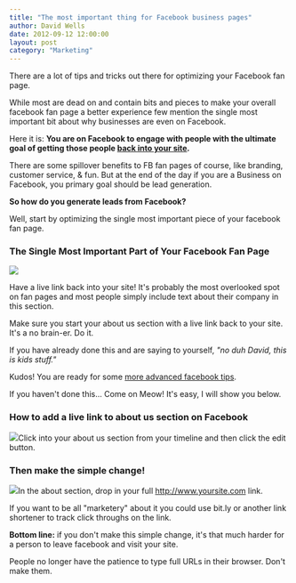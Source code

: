 ```yaml
---
title: "The most important thing for Facebook business pages"
author: David Wells
date: 2012-09-12 12:00:00
layout: post
category: "Marketing"
---
```


There are a lot of tips and tricks out there for optimizing your Facebook fan page.

While most are dead on and contain bits and pieces to make your overall facebook fan page a better experience few mention the single most important bit about why businesses are even on Facebook.

Here it is: **You are on Facebook to engage with people with the ultimate goal of getting those people <span style="text-decoration: underline;">back into your site</span>.**

There are some spillover benefits to FB fan pages of course, like branding, customer service, & fun. But at the end of the day if you are a Business on Facebook, you primary goal should be lead generation.

**So how do you generate leads from Facebook?**

Well, start by optimizing the single most important piece of your facebook fan page.

### The Single Most Important Part of Your Facebook Fan Page

<img src="https://inboundnow.com/wp-content/uploads/2012/09/The_Single_Most_Important_Part_of_Your_Facebook_Fan_Page.png" />

Have a live link back into your site! It's probably the most overlooked spot on fan pages and most people simply include text about their company in this section.

Make sure you start your about us section with a live link back to your site. It's a no brain-er. Do it.

If you have already done this and are saying to yourself, _"no duh David, this is kids stuff."_

Kudos! You are ready for some [more advanced facebook tips](https://davidwells.io/blog/practical-tips-on-gaining-facebook-fans).

If you haven't done this... Come on Meow! It's easy, I will show you below.

### How to add a live link to about us section on Facebook

<img src="https://inboundnow.com/wp-content/uploads/2012/09/How_to_add_live_link_to_about_us_section_on_facebook.png" />Click into your about us section from your timeline and then click the edit button.

### Then make the simple change!

<img src="https://inboundnow.com/wp-content/uploads/2012/09/Then_make_the_simple_change_.png" />In the about section, drop in your full http://www.yoursite.com link.

If you want to be all "marketery" about it you could use bit.ly or another link shortener to track click throughs on the link.

**Bottom line:** if you don't make this simple change, it's that much harder for a person to leave facebook and visit your site.

People no longer have the patience to type full URLs in their browser. Don't make them.
